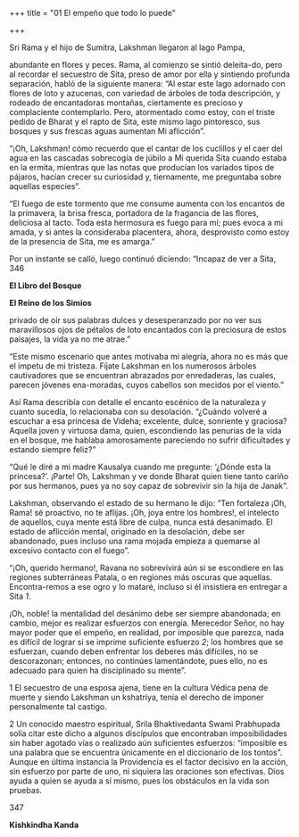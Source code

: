 +++
title = "01 El empeño que todo lo puede"

+++

Sri Rama y el hijo de Sumitra, Lakshman llegaron al lago Pampa,

abundante en flores y peces. Rama, al comienzo se sintió deleita-do, pero al recordar el secuestro de Sita, preso de amor por ella y sintiendo profunda separación, habló de la siguiente manera: “Al estar este lago adornado con flores de loto y azucenas, con variedad de árboles de toda descripción, y rodeado de encantadoras montañas, ciertamente es precioso y complaciente contemplarlo. Pero, atormentado como estoy, con el triste pedido de Bharat y el rapto de Sita, este mismo lago pintoresco, sus bosques y sus frescas aguas aumentan Mi aflicción”.

“¡Oh, Lakshman\! cómo recuerdo que el cantar de los cuclillos y el caer del agua en las cascadas sobrecogía de júbilo a Mi querida Sita cuando estaba en la ermita, mientras que las notas que producían los variados tipos de pájaros, hacían crecer su curiosidad y, tiernamente, me preguntaba sobre aquellas especies”.

“El fuego de este tormento que me consume aumenta con los encantos de la primavera, la brisa fresca, portadora de la fragancia de las flores, deliciosa al tacto. Toda esta hermosura es fuego para mí; pues evoca a mi amada, y si antes la consideraba placentera, ahora, desprovisto como estoy de la presencia de Sita, me es amarga.”

Por un instante se calló, luego continuó diciendo: “Incapaz de ver a Sita, 346

**El Libro del Bosque**

**El Reino de los Simios**

privado de oír sus palabras dulces y desesperanzado por no ver sus maravillosos ojos de pétalos de loto encantados con la preciosura de estos paisajes, la vida ya no me atrae.”

“Este mismo escenario que antes motivaba mi alegría, ahora no es más que el ímpetu de mi tristeza. Fíjate Lakshman en los numerosos árboles cautivadores que se encuentran abrazados por enredaderas, las cuales, parecen jóvenes ena-moradas, cuyos cabellos son mecidos por el viento.”

Así Rama describía con detalle el encanto escénico de la naturaleza y cuanto sucedía, lo relacionaba con su desolación. “¿Cuándo volveré a escuchar a esa princesa de Videha; excelente, dulce, sonriente y graciosa? Aquella joven y virtuosa dama, quien, escondiendo las penurias de la vida en el bosque, me hablaba amorosamente pareciendo no sufrir dificultades y estando siempre feliz?”

“Qué le diré a mi madre Kausalya cuando me pregunte: ‘¿Dónde esta la princesa?’. ¡Parte\! Oh, Lakshman y ve donde Bharat quien tiene tanto cariño por sus hermanos, pues ya no soy capaz de sobrevivir sin la hija de Janak”.

Lakshman, observando el estado de su hermano le dijo: “Ten fortaleza ¡Oh, Rama\! sé proactivo, no te aflijas. ¡Oh, joya entre los hombres\!, el intelecto de aquellos, cuya mente está libre de culpa, nunca está desanimado. El estado de aflicción mental, originado en la desolación, debe ser abandonado, pues incluso una rama mojada empieza a quemarse al excesivo contacto con el fuego”.

“¡Oh, querido hermano\!, Ravana no sobrevivirá aún si se escondiere en las regiones subterráneas Patala, o en regiones más oscuras que aquellas. Encontra-remos a ese ogro y lo mataré, incluso si él insistiera en entregar a Sita *1*.

¡Oh, noble\! la mentalidad del desánimo debe ser siempre abandonada; en cambio, mejor es realizar esfuerzos con energía. Merecedor Señor, no hay mayor poder que el empeño, en realidad, por imposible que parezca, nada es difícil de lograr si se imprime suficiente esfuerzo *2*; los hombres que se esfuerzan, cuando deben enfrentar los deberes más difíciles, no se descorazonan; entonces, no continúes lamentándote, pues ello, no es adecuado para quien ha disciplinado su mente”.

1 El secuestro de una esposa ajena, tiene en la cultura Védica pena de muerte y siendo Lakshman un kshatriya, tenía el derecho de imponer personalmente tal castigo.

2 Un conocido maestro espiritual, Srila Bhaktivedanta Swami Prabhupada solía citar este dicho a algunos discípulos que encontraban imposibilidades sin haber agotado vías o realizado aún suficientes esfuerzos: “imposible es una palabra que se encuentra únicamente en el diccionario de los tontos”. Aunque en última instancia la Providencia es el factor decisivo en la acción, sin esfuerzo por parte de uno, ni siquiera las oraciones son efectivas. Dios ayuda a quien se ayuda a sí mismo, pues los obstáculos en la vida son pruebas.

347

**Kishkindha Kanda**
